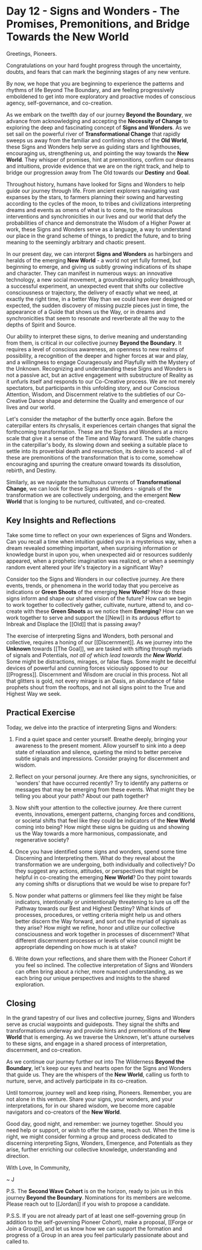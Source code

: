 # Day 12 - Signs and Wonders - The Promises, Premonitions, and Bridge Towards the New World

Greetings, Pioneers. 

Congratulations on your hard fought progress through the uncertainty, doubts, and fears that can mark the beginning stages of any new venture. 

By now, we hope that you are beginning to experience the patterns and rhythms of life Beyond The Boundary, and are feeling progressively emboldened to get into more exploratory and proactive modes of conscious agency, self-governance, and co-creation. 

As we embark on the twelfth day of our journey **Beyond the Boundary**, we advance from acknowledging and accepting the **Necessity of Change** to exploring the deep and fascinating concept of **Signs and Wonders**. As we set sail on the powerful river of **Transformational Change** that rapidly sweeps us away from the familiar and confining shores of the **Old World**, these Signs and Wonders help serve as guiding stars and lighthouses, encouraging us, strengthening us, and pointing the way towards the **New World**. They whisper of promises, hint at premonitions, confirm our dreams and intuitions, provide evidence that we are on the right track, and help to bridge our progression away from The Old towards our **Destiny** and **Goal**.

Throughout history, humans have looked for Signs and Wonders to help guide our journey through life. From ancient explorers navigating vast expanses by the stars, to farmers planning their sowing and harvesting according to the cycles of the moon, to tribes and civilizations interpreting dreams and events as omens of what is to come, to the miraculous interventions and synchronicities in our lives and our world that defy the probabilities of chance and demonstrate the Wisdom of a Higher Power at work, these Signs and Wonders serve as a language, a way to understand our place in the grand scheme of things, to predict the future, and to bring meaning to the seemingly arbitrary and chaotic present.

In our present day, we can interpret **Signs and Wonders** as harbingers and heralds of the emerging **New World** - a world not yet fully formed, but beginning to emerge, and giving us subtly growing indications of its shape and character. They can manifest in numerous ways: an innovative technology, a new social movement, a groundbreaking policy breakthrough, a successful experiment, an unexpected event that shifts our collective consciousness or trajectory, the delivery of exactly what we need, at exactly the right time, in a better Way than we could have ever designed or expected, the sudden discovery of missing puzzle pieces just in time, the appearance of a Guide that shows us the Way, or in dreams and synchronicities that seem to resonate and reverberate all the way to the depths of Spirit and Source. 

Our ability to interpret these signs, to derive meaning and understanding from them, is critical in our collective journey **Beyond the Boundary**. It requires a level of conscious awareness, an openness to new realms of possibility, a recognition of the deeper and higher forces at war and play, and a willingness to engage Courageously and Playfully with the Mystery of the Unknown. Recognizing and understanding these Signs and Wonders is not a passive act, but an active engagement with substructure of Reality as it unfurls itself and responds to our Co-Creative process. We are not merely spectators, but participants in this unfolding story, and our Conscious Attention, Wisdom, and Discernment relative to the subtleties of our Co-Creative Dance shape and determine the Quality and emergence of our lives and our world.

Let's consider the metaphor of the butterfly once again. Before the caterpillar enters its chrysalis, it experiences certain changes that signal the forthcoming transformation. These are the Signs and Wonders at a micro scale that give it a sense of the Time and Way forward. The subtle changes in the caterpillar's body, its slowing down and seeking a suitable place to settle into its proverbial death and resurrection, its desire to ascend - all of these are premonitions of the transformation that is to come, somehow encouraging and spurring the creature onward towards its dissolution, rebirth, and Destiny.

Similarly, as we navigate the tumultuous currents of **Transformational Change**, we can look for these Signs and Wonders - signals of the transformation we are collectively undergoing, and the emergent **New World** that is longing to be nurtured, cultivated, and co-created. 

## Key Insights and Reflections

Take some time to reflect on your own experiences of Signs and Wonders. Can you recall a time when intuition guided you in a mysterious way, when a dream revealed something important, when surprising information or knowledge burst in upon you, when unexpected aid or resources suddenly appeared, when a prophetic imagination was realized, or when a seemingly random event altered your life's trajectory in a significant Way?

Consider too the Signs and Wonders in our collective journey. Are there events, trends, or phenomena in the world today that you perceive as indications or **Green Shoots** of the emerging **New World**? How do these signs inform and shape our shared vision of the future? How can we begin to work together to collectively gather, cultivate, nurture, attend to, and co-create with these **Green Shoots** as we notice them **Emerging**? How can we work together to serve and support the [[New]] in its arduous effort to Inbreak and Displace the [[Old]] that is passing away? 

The exercise of interpreting Signs and Wonders, both personal and collective, requires a honing of our [[Discernment]]. As we journey into the **Unknown** towards [[The Goal]], we are tasked with sifting through myriads of signals and Potentials, *not all of which lead towards the **New World***. Some might be distractions, mirages, or false flags. Some might be deceitful devices of powerful and cunning forces viciously opposed to our [[Progress]]. Discernment and Wisdom are crucial in this process. Not all that glitters is gold, not every mirage is an Oasis, an abundance of false prophets shout from the rooftops, and not all signs point to the True and Highest Way we seek.

## Practical Exercise

Today, we delve into the practice of interpreting Signs and Wonders:

1. Find a quiet space and center yourself. Breathe deeply, bringing your awareness to the present moment. Allow yourself to sink into a deep state of relaxation and silence, quieting the mind to better perceive subtle signals and impressions. Consider praying for discernment and wisdom. 
    
2. Reflect on your personal journey. Are there any signs, synchronicities, or 'wonders' that have occurred recently? Try to identify any patterns or messages that may be emerging from these events. What might they be telling you about your path? About our path together? 
    
3. Now shift your attention to the collective journey. Are there current events, innovations, emergent patterns, changing forces and conditions, or societal shifts that feel like they could be indicators of the **New World** coming into being? How might these signs be guiding us and showing us the Way towards a more harmonious, compassionate, and regenerative society?
    
4. Once you have identified some signs and wonders, spend some time Discerning and Interpreting them. What do they reveal about the transformation we are undergoing, both individually and collectively? Do they suggest any actions, attitudes, or perspectives that might be helpful in co-creating the emerging **New World**? Do they point towards any coming shifts or disruptions that we would be wise to prepare for? 
    
5. Now ponder what patterns or glimmers feel like they might be false indicators, intentionally or unintentionally threatening to lure us off the Pathway towards our Best and Highest Destiny? What kinds of processes, procedures, or vetting criteria might help us and others better discern the Way forward, and sort out the myriad of signals as they arise? How might we refine, honor and utilize our collective consciousness and work together in processes of discernment? What different discernment processes or levels of wise council might be appropriate depending on how much is at stake?  
    
6. Write down your reflections, and share them with the Pioneer Cohort if you feel so inclined. The collective interpretation of Signs and Wonders can often bring about a richer, more nuanced understanding, as we each bring our unique perspectives and insights to the shared exploration.
    

## Closing

In the grand tapestry of our lives and collective journey, Signs and Wonders serve as crucial waypoints and guideposts. They signal the shifts and transformations underway and provide hints and premonitions of the **New World** that is emerging. As we traverse the Unknown, let's attune ourselves to these signs, and engage in a shared process of interpretation, discernment, and co-creation.

As we continue our journey further out into The Wilderness **Beyond the Boundary**, let's keep our eyes and hearts open for the Signs and Wonders that guide us. They are the whispers of the **New World**, calling us forth to nurture, serve, and actively participate in its co-creation.

Until tomorrow, journey well and keep rising, Pioneers. Remember, you are not alone in this venture. Share your signs, your wonders, and your interpretations, for in our shared wisdom, we become more capable navigators and co-creators of the **New World**.

Good day, good night, and remember: we journey together. Should you need help or support, or wish to offer the same, reach out. When the time is right, we might consider forming a group and process dedicated to discerning interpreting Signs, Wonders, Emergence, and Potentials as they arise, further enriching our collective knowledge, understanding and direction.

With Love, In Community,

~ J

P.S. The **Second Wave Cohort** is on the horizon, ready to join us in this journey **Beyond the Boundary**. Nominations for its members are welcome. Please reach out to [[Jordan]] if you wish to propose a candidate.

P.S.S. If you are not already part of at least one self-governing group (in addition to the self-governing Pioneer Cohort), make a proposal, [[Forge or Join a Group]], and let us know how we can support the formation and progress of a Group in an area you feel particularly passionate about and called to. 